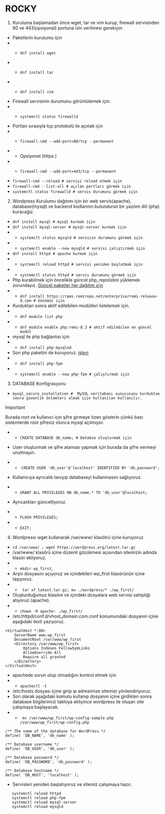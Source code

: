 
# ROCKY

1. Kuruluma başlamadan önce wget, tar ve vim kurup, firewall servisinden 80 ve 443(opsiyonal) portuna izin verilmesi gerekiyor.

* Paketlerin kurulumu için
* * ```
    dnf install wget
* * ```
    dnf install tar
* * ```
    dnf install vim
* Firewall servisinin durumunu görüntülemek için.
* - ```
    systemctl status firewalld
* Portları sırasıyla tcp protokolü ile açmak için
* - ```
    firewall-cmd --add-port=80/tcp --permanent
* - Opsiyonel (https )
* - ```
    firewall-cmd --add-port=443/tcp --permanent 
* ```firewall-cmd --reload # servisi reload etmek için```
* ```firewall-cmd --list-all # açılan portları görmek için```
* ```systemctl status firewalld # servis durumunu görmek için ```

2.  Wordpress Kurulumu dağıtımı için bir web servis(apache), database(mysql) ve backend kodlarının bulunduran bir yazılım dili (php) kuracağız.
* ```dnf install mysql # mysql kurmak için```
* ```dnf install mysql-server # mysql-server kurmak için```
* - ```systemctl status mysqld # servisin durumunu görmek için```
* - ```systemctl enable --now mysqld # servisi çalıştırmak için```
* ```dnf install httpd # apache kurmak için ```
* - ```systemctl reload httpd # servisi yeniden başlatmak için```
* - ```systemctl status httpd # servis durumunu görmek için```
* Php kurabilmek için öncelikle güncel php_repolistini yüklemek zorundayız. [Güncel paketler her dağıtım için](https://rpms.remirepo.net/)
* - ```dnf install https://rpms.remirepo.net/enterprise/remi-release-9.rpm # Günümüz için```
* Kurduktan sonra aktif edilebilen modülleri listelemek için.
* - ```dnf module list php```
* - ```dnf module enable php:remi-8.3 # aktif edilebilen en güncel modül```
* mysql ile php bağlantısı için
* - ``` dnf install php-mysqlnd ```
* Son php paketini de kuruyoruz. [işlevi](https://www.php.net/manual/en/install.fpm.php)
* - ```dnf install php-fpm ```
* - ```systemctl enable --now php-fpm # çalıştırmak için```

3. DATABASE Konfigrasyonu
* ```mysql_secure_installation #  MySQL veritabanı sunucusunu kurduktan sonra güvenlik önlemleri almak için kullanılan kullanılır.  ```

> [!IMPORTANT]
> Burada root ve kullanıcı için şifre girmeye özen gösterin çünkü bazı sistemlerde root şifresiz olunca mysql açılmıyor.

- - ```CREATE DATABASE db_name; # Databse oluşturmak için ```
* User oluşturmak ve şifre ataması yapmak için burada da şifre vermeyi unutmayın.
- -  ```CREATE USER 'db_user'@'localhost' IDENTIFIED BY 'db_password';```
* Kullanıcıya ayrıcalık tanıyıp databaseyi kullanmasını sağlıyoruz.
- - ```GRANT ALL PRIVILEGES ON db_name.* TO 'db_user'@localhost; ```
* Ayrıcalıkları güncelliyoruz.
- - ```FLUSH PRIVILEGES;```
- - ``` EXIT; ```

4. Wordpressi wget kullanarak /var/www/ klasötrü içine kuruyoruz.
* ```cd /var/www/ ; wget https://wordpress.org/latest.tar.gz ```
* /var/www/ klasörü içine düzenli gözükmesi açısından sitemizin adında klasör ekliyoruz.
* - ```mkdir wp_first```;
* Arşiv dosyasını açıyoruz ve içindekileri wp_first klasörünün içine taşıyoruz.
* - ``` tar xf latest.tar.gz; mv ./wordpress/* ./wp_first/ ```
* Oluşturduğumuz klasöre ve içindeki dosyalara web servisi sahipliği atıyoruz (apache).
* - ```chown -R apache: ./wp_first/ ```
* /etc/httpd/conf.d/vhost_domain.com.conf konumundaki dosyanın içine aşağıdaki texti yazıyoruz.
```
<VirtualHost *:80>
    ServerName www.wp_first
    DocumentRoot /var/www/wp_first
    <Directory /var/www/wp_first>
        Options Indexes FollowSymLinks
        AllowOverride All
        Require all granted
    </Directory>
</VirtualHost>
```
* apachede sorun olup olmadığını kontrol etmek için
* - ```apachectl -t```
* /etc/hosts dosyası içine girip ip adresimize sitemizi yönlendiriyoruz.
* Son olarak aşağıdaki komutu kullanıp dosyanın içine girdikten sonra database bilgilerimizi tabloya ekliyince wordpress ile oluşan site çalışmaya başlayacak.
* - ``` mv /var/www/wp_first/wp-config-sample.php /var/www/wp_first/wp-config.php  ```
```
/** The name of the database for WordPress */
define( 'DB_NAME', 'db_name' );

/** Database username */
define( 'DB_USER', 'db_user' );

/** Database password */
define( 'DB_PASSWORD', 'db_password' );

/** Database hostname */
define( 'DB_HOST', 'localhost' );
```
* Servisleri yeniden başlatıyoruz ve sitemiz çalışmaya hazır.
```
   systemctl reload httpd
   systemctl reload php-fpm
   systemctl reload mysql-server
   systemctl reload mysqld
```

